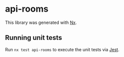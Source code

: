 # api-rooms

This library was generated with [Nx](https://nx.dev).

## Running unit tests

Run `nx test api-rooms` to execute the unit tests via [Jest](https://jestjs.io).
